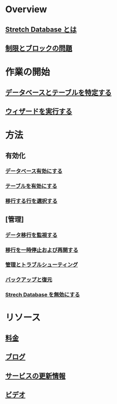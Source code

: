 # Overview
## [Stretch Database とは](sql-server-stretch-database-overview.md)
## [制限とブロックの問題](sql-server-stretch-database-limitations.md)

# 作業の開始
## [データベースとテーブルを特定する](sql-server-stretch-database-identify-databases.md)
## [ウィザードを実行する](sql-server-stretch-database-wizard.md)

# 方法
## 有効化
### [データベース有効にする](sql-server-stretch-database-enable-database.md)
### [テーブルを有効にする](sql-server-stretch-database-enable-table.md)
### [移行する行を選択する](sql-server-stretch-database-predicate-function.md)
## [管理]
### [データ移行を監視する](sql-server-stretch-database-monitor.md)
### [移行を一時停止および再開する](sql-server-stretch-database-pause.md)
### [管理とトラブルシューティング](sql-server-stretch-database-manage.md)
### [バックアップと復元](sql-server-stretch-database-backup.md)
### [Strech Database を無効にする](sql-server-stretch-database-disable.md)

# リソース
## [料金](https://azure.microsoft.com/pricing/details/sql-server-stretch-database/)
## [ブログ](https://blogs.technet.microsoft.com/dataplatforminsider/tag/stretch-database/)
## [サービスの更新情報](https://azure.microsoft.com/updates/?product=sql-server-stretch-database)
## [ビデオ](https://azure.microsoft.com/documentation/videos/index/?services=sql-server-stretch-database)


<!--HONumber=Nov16_HO4-->


